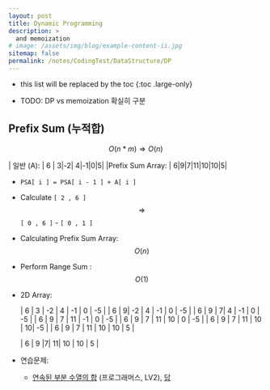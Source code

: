 ```yaml
---
layout: post
title: Dynamic Programming
description: >
  and memoization
# image: /assets/img/blog/example-content-ii.jpg
sitemap: false
permalink: /notes/CodingTest/DataStructure/DP
---
```


- this list will be replaced by the toc
{:toc .large-only}

* TODO: DP vs memoization 확실히 구분

## Prefix Sum (누적합)

$$O(n*m)\Longrightarrow O(n)$$

| 일반 (A): | 6 | 3|-2| 4|-1|0|5|
|Prefix Sum Array: | 6|9|7|11|10|10|5|

- `PSA[ i ] = PSA[ i - 1 ] + A[ i ]`
- Calculate `[ 2 , 6 ]` $$\Rightarrow$$ `[ 0 , 6 ]` - `[ 0 , 1 ]`

- Calculating Prefix Sum Array: $$O(n)$$
- Perform Range Sum : $$O(1)$$

- 2D Array:

  | <cb>6</cb> | 3 | -2 | 4 | -1 | 0 | -5 |
  | 6 | <cb>9</cb>| -2 | 4 | -1 | 0 | -5 |
  | 6 | 9 | <cb>7</cb>| 4 | -1 | 0 | -5 |
  | 6 | 9 | 7 | <cb>11</cb> | -1 | 0 | -5 |
  | 6 | 9 | 7 | 11 | <cb>10</cb> | 0 | -5 |
  | 6 | 9 | 7 | 11 | 10 | <cb>10</cb>| -5 |
  | 6 | 9 | 7 | 11 | 10 | 10 | <cb>5</cb> |

  | <cb>6</cb> | <cb>9</cb> |<cb>7</cb>| <cb>11</cb>| <cb>10</cb> | <cb>10</cb> | <cb>5</cb> |

- 연습문제:
  - [연속된 부분 수열의 합](https://school.programmers.co.kr/learn/courses/30/lessons/178870) (프로그래머스, LV2), [답](../../../../til/_posts/2023-06-01-June.md/#627-prefix-sum-2-pointer)